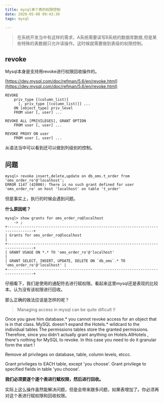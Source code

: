 ```yaml
---
title: mysql单个表的权限控制
date: 2020-05-08 09:43:39
tags: mysql

---
```


> 在系统开发当中有这样的需求，A系统需要读写B系统的数据库数据,但是某些特殊的表数据只允许读操作。这时候就需要做到表级的权限控制。

<!-- more -->

## revoke

Mysql本身是支持用revoke进行权限回收操作的。

[https://dev.mysql.com/doc/refman/5.6/en/revoke.html](https://dev.mysql.com/doc/refman/5.6/en/revoke.html)

```
REVOKE
    priv_type [(column_list)]
      [, priv_type [(column_list)]] ...
    ON [object_type] priv_level
    FROM user [, user] ...

REVOKE ALL [PRIVILEGES], GRANT OPTION
    FROM user [, user] ...

REVOKE PROXY ON user
    FROM user [, user] ...
```
从语法当中可以看到还可以做到列级别的控制。


## 问题

```
mysql> revoke insert,delete,update on db_oms.t_order from 'oms_order_ro'@'localhost';
ERROR 1147 (42000): There is no such grant defined for user 'oms_order_ro' on host 'localhost' on table 't_order'
```

但是事实上，执行的时候会遇到问题。

**什么原因呢？**

```
mysql> show grants for oms_order_ro@localhost
    -> ;
+----------------------------------------------------------------------------------+
| Grants for oms_order_ro@localhost                                                |
+----------------------------------------------------------------------------------+
| GRANT USAGE ON *.* TO 'oms_order_ro'@'localhost'                                 |
| GRANT SELECT, INSERT, UPDATE, DELETE ON `db_oms`.* TO 'oms_order_ro'@'localhost' |
+----------------------------------------------------------------------------------+
```
仔细看下，我们是使用的通配符去进行赋权限。看起来这里mysql还是表现的比较本。认为没有该权限进行回收。

那么正确的做法应该是怎样的呢？


> Managing access in mysql can be quite dificult !!

Once you gave him database.* you cannot revoke access for an object that is in that class. MySQL doesn't expand the Hotels.* wildcard to the individual tables The permissions tables store the granted permissions. Therefore, since you didn't actually grant anything on Hotels.AllHotels , there's nothing for MySQL to revoke. In this case you need to do it granular form the start !

Remove all privileges on database, table, column levels, etccc.

Grant privileges to EACH table, except 'you choose'.
Grant privilege to specified fields in table 'you choose'.

**我们必须要逐个逐个表进行赋权限，然后进行回收。**

实际上这么操作虽然能解决问题，但是会带来跟多问题，如果表增加了。你必须再对这个表进行赋权限和回收权限。


